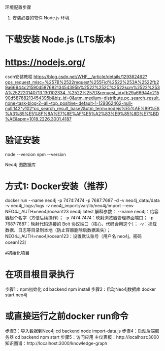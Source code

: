 环境配置步骤
1. 安装必要的软件
Node.js 环境
# 下载安装 Node.js (LTS版本)
# https://nodejs.org/

csdn安装教程
https://blog.csdn.net/WHF__/article/details/129362462?ops_request_misc=%257B%2522request%255Fid%2522%253A%2522fb29a66944c21590d58768213454395b%2522%252C%2522scm%2522%253A%252220140713.130102334..%2522%257D&request_id=fb29a66944c21590d58768213454395b&biz_id=0&utm_medium=distribute.pc_search_result.none-task-blog-2~all~top_positive~default-1-129362462-null-null.142^v102^pc_search_result_base2&utm_term=nodejs%E5%AE%89%E8%A3%85%E5%8F%8A%E7%8E%AF%E5%A2%83%E9%85%8D%E7%BD%AE&spm=1018.2226.3001.4187
# 验证安装
node --version
npm --version

Neo4j 图数据库
# 方式1: Docker安装（推荐）
docker run --name neo4j -p 7474:7474 -p 7687:7687 -d -v neo4j_data:/data -v neo4j_logs:/logs -v neo4j_import:/var/lib/neo4j/import --env NEO4J_AUTH=neo4j/ocean123 neo4j:latest
解释参数：
--name neo4j：给容器起个名字（方便后续操作）；
-p 7474:7474：映射浏览器管理界面端口；
-p 7687:7687：映射代码连接的 Bolt 协议端口（核心，代码会用这个）；
-v：挂载数据、日志等目录到本地（防止容器删除后数据丢失）；
NEO4J_AUTH=neo4j/ocean123：设置默认账号（用户名 neo4j，密码 ocean123）

#初始化项目
# 在项目根目录执行
步骤1：npm初始化
cd backend
npm install
步骤2：启动Neo4j数据库
docker start neo4j
# 或直接运行之前docker run命令
步骤3：导入数据到Neo4j
cd backend
node import-data.js
步骤4：启动后端服务器
cd backend
npm start
步骤5：访问应用
主仪表板：http://localhost:3000
知识图谱：http://localhost:3000/knowledge-graph
